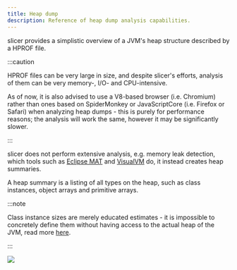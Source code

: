 ```yaml
---
title: Heap dump
description: Reference of heap dump analysis capabilities.
---
```


slicer provides a simplistic overview of a JVM's heap structure described by a HPROF file.

:::caution

HPROF files can be very large in size, and despite slicer's efforts, analysis of them can be very memory-, I/O- and CPU-intensive.

As of now, it is also advised to use a V8-based browser (i.e. Chromium) rather than ones based on SpiderMonkey or JavaScriptCore (i.e. Firefox or Safari) when analyzing heap dumps - this is purely for performance reasons; the analysis will work the same, however it may be significantly slower.

:::

slicer does not perform extensive analysis, e.g. memory leak detection, which tools such as [Eclipse MAT](https://eclipse.dev/mat/) and [VisualVM](https://visualvm.github.io/) do, it instead creates heap summaries.

A heap summary is a listing of all types on the heap, such as class instances, object arrays and primitive arrays.

:::note

Class instance sizes are merely educated estimates - it is impossible to concretely define them without having access to the actual heap of the JVM, read more [here](https://shipilev.net/blog/2014/heapdump-is-a-lie/).

:::

![](/assets/heap_dump.png)
